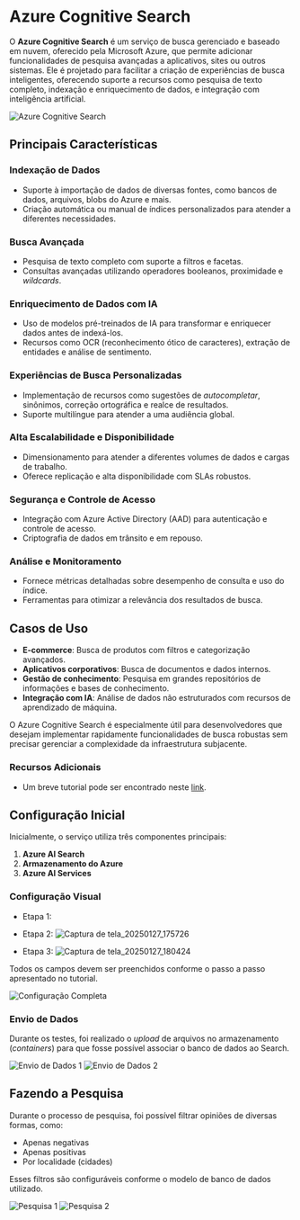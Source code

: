 # Azure Cognitive Search

O **Azure Cognitive Search** é um serviço de busca gerenciado e baseado em nuvem, oferecido pela Microsoft Azure, que permite adicionar funcionalidades de pesquisa avançadas a aplicativos, sites ou outros sistemas. Ele é projetado para facilitar a criação de experiências de busca inteligentes, oferecendo suporte a recursos como pesquisa de texto completo, indexação e enriquecimento de dados, e integração com inteligência artificial.

![Azure Cognitive Search](https://github.com/user-attachments/assets/d8e3527d-a58a-42dd-9c40-472032ada11b)

## Principais Características

### Indexação de Dados
- Suporte à importação de dados de diversas fontes, como bancos de dados, arquivos, blobs do Azure e mais.
- Criação automática ou manual de índices personalizados para atender a diferentes necessidades.

### Busca Avançada
- Pesquisa de texto completo com suporte a filtros e facetas.
- Consultas avançadas utilizando operadores booleanos, proximidade e *wildcards*.

### Enriquecimento de Dados com IA
- Uso de modelos pré-treinados de IA para transformar e enriquecer dados antes de indexá-los.
- Recursos como OCR (reconhecimento ótico de caracteres), extração de entidades e análise de sentimento.

### Experiências de Busca Personalizadas
- Implementação de recursos como sugestões de *autocompletar*, sinônimos, correção ortográfica e realce de resultados.
- Suporte multilíngue para atender a uma audiência global.

### Alta Escalabilidade e Disponibilidade
- Dimensionamento para atender a diferentes volumes de dados e cargas de trabalho.
- Oferece replicação e alta disponibilidade com SLAs robustos.

### Segurança e Controle de Acesso
- Integração com Azure Active Directory (AAD) para autenticação e controle de acesso.
- Criptografia de dados em trânsito e em repouso.

### Análise e Monitoramento
- Fornece métricas detalhadas sobre desempenho de consulta e uso do índice.
- Ferramentas para otimizar a relevância dos resultados de busca.

## Casos de Uso

- **E-commerce**: Busca de produtos com filtros e categorização avançados.
- **Aplicativos corporativos**: Busca de documentos e dados internos.
- **Gestão de conhecimento**: Pesquisa em grandes repositórios de informações e bases de conhecimento.
- **Integração com IA**: Análise de dados não estruturados com recursos de aprendizado de máquina.

O Azure Cognitive Search é especialmente útil para desenvolvedores que desejam implementar rapidamente funcionalidades de busca robustas sem precisar gerenciar a complexidade da infraestrutura subjacente.

### Recursos Adicionais
- Um breve tutorial pode ser encontrado neste [link](https://microsoftlearning.github.io/mslearn-ai-fundamentals/Instructions/Labs/11-ai-search.html#learn-more).

## Configuração Inicial
Inicialmente, o serviço utiliza três componentes principais:
1. **Azure AI Search**
2. **Armazenamento do Azure**
3. **Azure AI Services**

### Configuração Visual
- Etapa 1:
  
- Etapa 2:
  ![Captura de tela_20250127_175726](https://github.com/user-attachments/assets/d28572bf-9b66-4ecc-99d6-f6f609b18fe2)
- Etapa 3:
  ![Captura de tela_20250127_180424](https://github.com/user-attachments/assets/fab6dd68-65f4-4dc7-8e7e-af88ce6940ea)


Todos os campos devem ser preenchidos conforme o passo a passo apresentado no tutorial.

![Configuração Completa](https://github.com/user-attachments/assets/39656cf6-2e77-4ba8-be9c-9bfeb587735e)

### Envio de Dados
Durante os testes, foi realizado o *upload* de arquivos no armazenamento (*containers*) para que fosse possível associar o banco de dados ao Search.

![Envio de Dados 1](https://github.com/user-attachments/assets/9780b069-95ca-4fe2-8994-9e4a653b7acb)
![Envio de Dados 2](https://github.com/user-attachments/assets/8555e74f-cc52-47f5-8f0f-8a0177419b49)

## Fazendo a Pesquisa

Durante o processo de pesquisa, foi possível filtrar opiniões de diversas formas, como:
- Apenas negativas
- Apenas positivas
- Por localidade (cidades)

Esses filtros são configuráveis conforme o modelo de banco de dados utilizado.

![Pesquisa 1](https://github.com/user-attachments/assets/00b787a1-5791-48e4-809f-689e0646760a)
![Pesquisa 2](https://github.com/user-attachments/assets/27fd7504-cde7-49d5-86cc-a72223559190)

